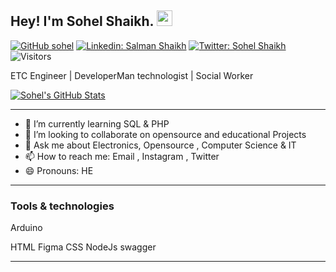 ## Hey! I'm Sohel Shaikh. <img src="https://media.giphy.com/media/hvRJCLFzcasrR4ia7z/giphy.gif" width="25px">
[![GitHub sohel](https://img.shields.io/github/followers/coolboy-sohel?label=follow&style=social)](https://github.com/coolboy-sohel)
[![Linkedin: Salman Shaikh](https://img.shields.io/badge/-Sohel%20Shaikh-blue?style=flat-square&logo=Linkedin&logoColor=white&link=https://www.linkedin.com/in/sohel-shaikh-445/)](https://www.linkedin.com/in/sohel-shaikh-3966831a8/)
[![Twitter: Sohel Shaikh](https://img.shields.io/twitter/follow/SohelSBM1999?style=social)](https://twitter.com/SohelSBM1999)
![Visitors](https://visitor-badge.glitch.me/badge?page_id=coolboy-sohel&left_color=gray&right_color=blue)

ETC Engineer |
DeveloperMan technologist |
Social Worker 

[![Sohel's GitHub Stats](https://github-readme-stats.vercel.app/api?username=coolboy-sohel&hide=issues&count_private=true&show_icons=true&theme=calm)](https://github.com/coolboy-sohel/github-readme-stats)

<hr /> 

- 🌱 I’m currently learning SQL & PHP 
- 👯 I’m looking to collaborate on opensource and educational Projects 
- 💬 Ask me about Electronics, Opensource , Computer Science & IT
- 📫 How to reach me: Email , Instagram , Twitter 
- 😄 Pronouns: HE

<hr />


### Tools &amp; technologies

<p align="center">

<img align="center" src="https://peerlist-media.s3.amazonaws.com/tool_icons/arduino.svg" alt="" class="mr-2 h-5"><span class="hidden capitalize lg:inline">Arduino</span>

<img align="center" src="https://peerlist-media.s3.amazonaws.com/tool_icons/html.svg" alt="" class="mr-2 h-5"><span class="hidden capitalize lg:inline">HTML</span>
<img align="center" src="https://peerlist-media.s3.amazonaws.com/tool_icons/figma.svg" alt="" class="mr-2 h-5"><span class="hidden capitalize lg:inline">Figma</span>
<img align="center" src="https://peerlist-media.s3.amazonaws.com/tool_icons/css.svg" alt="" class="mr-2 h-5"><span class="hidden capitalize lg:inline">CSS</span>
<img align="center" src="https://peerlist-media.s3.amazonaws.com/tool_icons/nodejs.svg" alt="" class="mr-2 h-5"><span class="hidden capitalize lg:inline">NodeJs</span>
<img align="center" src="https://peerlist-media.s3.amazonaws.com/tool_icons/swagger.svg" alt="" class="mr-2 h-5"><span class="hidden capitalize lg:inline">swagger</span>
</p>


<hr>




